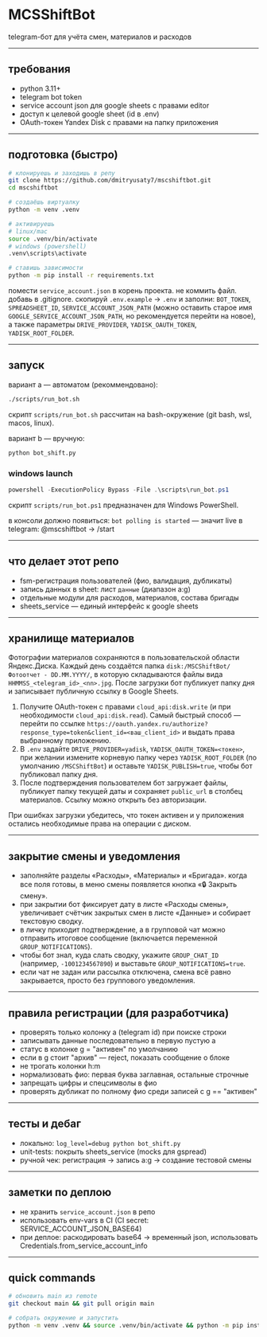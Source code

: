 # MCSShiftBot

telegram-бот для учёта смен, материалов и расходов

---

## требования

- python 3.11+
- telegram bot token
- service account json для google sheets с правами editor
- доступ к целевой google sheet (id в .env)
- OAuth-токен Yandex Disk с правами на папку приложения

---

## подготовка (быстро)

```bash
# клонируешь и заходишь в репу
git clone https://github.com/dmitryusaty7/mscshiftbot.git
cd mscshiftbot

# создаёшь виртуалку
python -m venv .venv

# активируешь
# linux/mac
source .venv/bin/activate
# windows (powershell)
.venv\scripts\activate

# ставишь зависимости
python -m pip install -r requirements.txt
```

помести `service_account.json` в корень проекта. не коммить файл. добавь в .gitignore.
скопируй `.env.example` → `.env` и заполни: `BOT_TOKEN`, `SPREADSHEET_ID`, `SERVICE_ACCOUNT_JSON_PATH` (можно оставить старое имя `GOOGLE_SERVICE_ACCOUNT_JSON_PATH`, но рекомендуется перейти на новое), а также параметры `DRIVE_PROVIDER`, `YADISK_OAUTH_TOKEN`, `YADISK_ROOT_FOLDER`.

---

## запуск

вариант a — автоматом (рекоммендовано):

```bash
./scripts/run_bot.sh
```

скрипт `scripts/run_bot.sh` рассчитан на bash-окружение (git bash, wsl, macos, linux).

вариант b — вручную:

```bash
python bot_shift.py
```

### windows launch

```powershell
powershell -ExecutionPolicy Bypass -File .\scripts\run_bot.ps1
```

скрипт `scripts/run_bot.ps1` предназначен для Windows PowerShell.

в консоли должно появиться: `bot polling is started` — значит live
в telegram: @mscshiftbot → /start

---

## что делает этот репо

- fsm-регистрация пользователей (фио, валидация, дубликаты)
- запись данных в sheet: лист `дaнные` (диапазон a:g)
- отдельные модули для расходов, материалов, состава бригады
- sheets_service — единый интерфейс к google sheets

---

## хранилище материалов

Фотографии материалов сохраняются в пользовательской области Яндекс.Диска. Каждый день создаётся папка `disk:/MSCShiftBot/Фотоотчет - DD.MM.YYYY/`, в которую складываются файлы вида `HHMMSS_<telegram_id>_<nn>.jpg`. После загрузки бот публикует папку дня и записывает публичную ссылку в Google Sheets.

1. Получите OAuth-токен с правами `cloud_api:disk.write` (и при необходимости `cloud_api:disk.read`). Самый быстрый способ — перейти по ссылке `https://oauth.yandex.ru/authorize?response_type=token&client_id=<ваш_client_id>` и выдать права выбранному приложению.
2. В `.env` задайте `DRIVE_PROVIDER=yadisk`, `YADISK_OAUTH_TOKEN=<токен>`, при желании измените корневую папку через `YADISK_ROOT_FOLDER` (по умолчанию `/MSCShiftBot`) и оставьте `YADISK_PUBLISH=true`, чтобы бот публиковал папку дня.
3. После подтверждения пользователем бот загружает файлы, публикует папку текущей даты и сохраняет `public_url` в столбец материалов. Ссылку можно открыть без авторизации.

При ошибках загрузки убедитесь, что токен активен и у приложения остались необходимые права на операции с диском.

---

## закрытие смены и уведомления

- заполняйте разделы «Расходы», «Материалы» и «Бригада». когда все поля готовы, в меню смены появляется кнопка «🔒 Закрыть смену».
- при закрытии бот фиксирует дату в листе «Расходы смены», увеличивает счётчик закрытых смен в листе «Данные» и собирает текстовую сводку.
- в личку приходит подтверждение, а в групповой чат можно отправить итоговое сообщение (включается переменной `GROUP_NOTIFICATIONS`).
- чтобы бот знал, куда слать сводку, укажите `GROUP_CHAT_ID` (например, `-1001234567890`) и выставьте `GROUP_NOTIFICATIONS=true`.
- если чат не задан или рассылка отключена, смена всё равно закрывается, просто без группового уведомления.

---

## правила регистрации (для разработчика)

- проверять только колонку a (telegram id) при поиске строки
- записывать данные последовательно в первую пустую a
- статус в колонке g = "активен" по умолчанию
- если в g стоит "архив" — reject, показать сообщение о блоке
- не трогать колонки h:m
- нормализовать фио: первая буква заглавная, остальные строчные
- запрещать цифры и спецсимволы в фио
- проверять дубликат по полному фио среди записей с g == "активен"

---

## тесты и дебаг

- локально: `log_level=debug python bot_shift.py`
- unit-tests: покрыть sheets_service (mocks для gspread)
- ручной чек: регистрация → запись a:g → создание тестовой смены

---

## заметки по деплою

- не хранить `service_account.json` в репо
- использовать env-vars в CI (CI secret: SERVICE_ACCOUNT_JSON_BASE64)
- при деплое: раскодировать base64 → временный json, использовать Credentials.from_service_account_info

---

## quick commands

```bash
# обновить main из remote
git checkout main && git pull origin main

# собрать окружение и запустить
python -m venv .venv && source .venv/bin/activate && python -m pip install -r requirements.txt && python bot_shift.py
```

